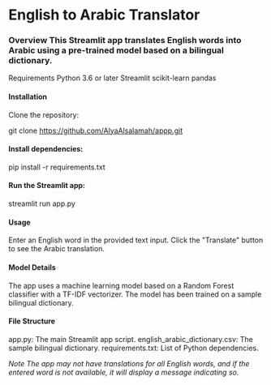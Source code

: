 <h1> English to Arabic Translator </h1>

<h3>Overview
This Streamlit app translates English words into Arabic using a pre-trained model based on a bilingual dictionary.
</h3>

Requirements
Python 3.6 or later
Streamlit
scikit-learn
pandas

<h4>Installation</h4>
Clone the repository:

git clone https://github.com/AlyaAlsalamah/appp.git

<h4>Install dependencies:</h4>

pip install -r requirements.txt

<h4>Run the Streamlit app:</h4>

streamlit run app.py

<h4>Usage </h4>
Enter an English word in the provided text input.
Click the "Translate" button to see the Arabic translation.

<h4>Model Details</h4>
The app uses a machine learning model based on a Random Forest classifier with a TF-IDF vectorizer. The model has been trained on a sample bilingual dictionary.

<h4>File Structure</h4>
app.py: The main Streamlit app script.
english_arabic_dictionary.csv: The sample bilingual dictionary.
requirements.txt: List of Python dependencies.

*Note*
*The app may not have translations for all English words, and if the entered word is not available, it will display a message indicating so.*
